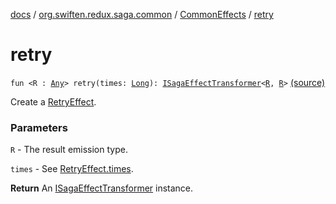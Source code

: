[docs](../../index.md) / [org.swiften.redux.saga.common](../index.md) / [CommonEffects](index.md) / [retry](./retry.md)

# retry

`fun <R : `[`Any`](https://kotlinlang.org/api/latest/jvm/stdlib/kotlin/-any/index.html)`> retry(times: `[`Long`](https://kotlinlang.org/api/latest/jvm/stdlib/kotlin/-long/index.html)`): `[`ISagaEffectTransformer`](../-i-saga-effect-transformer.md)`<`[`R`](retry.md#R)`, `[`R`](retry.md#R)`>` [(source)](https://github.com/protoman92/KotlinRedux/tree/master/common/common-saga/src/main/kotlin/org/swiften/redux/saga/common/CommonEffects.kt#L150)

Create a [RetryEffect](../-retry-effect/index.md).

### Parameters

`R` - The result emission type.

`times` - See [RetryEffect.times](../-retry-effect/times.md).

**Return**
An [ISagaEffectTransformer](../-i-saga-effect-transformer.md) instance.

